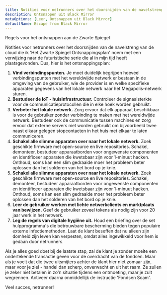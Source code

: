 ```yaml
---
title: Notities voor netrunners over het doorsnijden van de navelstreng van de cloud, deel 2
description: Ontsnappen uit Black Mirror
metaOptions: [Leer, Ontsnappen uit Black Mirror]
defaultName: Escape from Black Mirror
---
```


<RoboAcademyText fWeight="500">
  Regels voor het ontsnappen aan de Zwarte Spiegel
</RoboAcademyText>

<LessonImages imageClasses="mb"  src='escape-from-black-mirror/BlackMirror-02.png' alt="Escape from Black Mirror symbol" />

Notities voor netrunners over het doorsnijden van de navelstreng van de cloud die ik 'Het Zwarte Spiegel Ontsnappingsplan' noem met een verwijzing naar de futuristische serie die al in mijn tijd heeft plaatsgevonden. Dus, hier is het ontsnappingsplan:

1. **Vind verbindingspunten.** Je moet duidelijk begrijpen hoeveel verbindingspunten met het wereldwijde netwerk er bestaan in de omgeving van de gebruiker, wie de provider is en welke specifieke apparaten gegevens van het lokale netwerk naar het Megapolis-netwerk sturen.
2. **Bestudeer de IoT - huisinfrastructuur.** Controleer de signaalsterkte voor de communicatieprotocollen die in elke hoek worden gebruikt.
3. **Verbeter het lokale netwerk.** Zorg ervoor dat elk apparaat beschikbaar is voor de gebruiker zonder verbinding te maken met het wereldwijde netwerk. Bestudeer ook de communicatie tussen machines en zorg ervoor dat externe servers niet worden gebruikt om bijvoorbeeld twee naast elkaar gelegen stopcontacten in het huis met elkaar te laten communiceren.
4. **Schakel alle slimme apparaten over naar het lokale netwerk.** Zoek geschikte firmware met open-source en live repositories. Schakel, demonteer, bestudeer apparaatborden voor ongewenste componenten en identificeer apparaten die kwetsbaar zijn voor 1-minuut hacken. Onthoud, soms kan een slim gedraaide moer het probleem beter oplossen dan het solderen van het bord op je knie.
5. **Schakel alle slimme apparaten over naar het lokale netwerk.** Zoek geschikte firmware met open-source en live repositories. Schakel, demonteer, bestudeer apparaatborden voor ongewenste componenten en identificeer apparaten die kwetsbaar zijn voor 1-minuut hacken. Onthoud, soms kan een slim gedraaide moer het probleem beter oplossen dan het solderen van het bord op je knie.
6. **Leer de gebruiker werken met lichte netwerkclients en marktplaats van bewijzen.** Geef de gebruiker zoveel tokens als nodig zijn voor 20 jaar werk in het netwerk.
7. **Leg de regels van digitale hygiëne uit.** Houd een briefing over de set hulpprogramma's die betrouwbare bescherming bieden tegen populaire externe infectiemethoden. Laat de klant beseffen dat nu alleen zijn domheid zijn leven kan verpesten, omdat alles ingewikkeld voor hem is gedaan door netrunners.

Als je alles goed doet bij de laatste stap, zal de klant je zonder moeite een ondertekende transactie geven voor de overdracht van de fondsen. Maar als je voelt dat die twee uitsmijters achter de klant hier niet zomaar zijn, maar voor je ziel - handel dan scherp, onverwacht en uit het raam. Ze zullen je zeker niet betalen in zo'n situatie tijdens een ontmoeting, maar je zult wegrennen. Activeer daarna onmiddellijk de instructie 'Fondsen Scam'.

<RoboAcademyText>
  Veel succes, netrunner!
</RoboAcademyText>